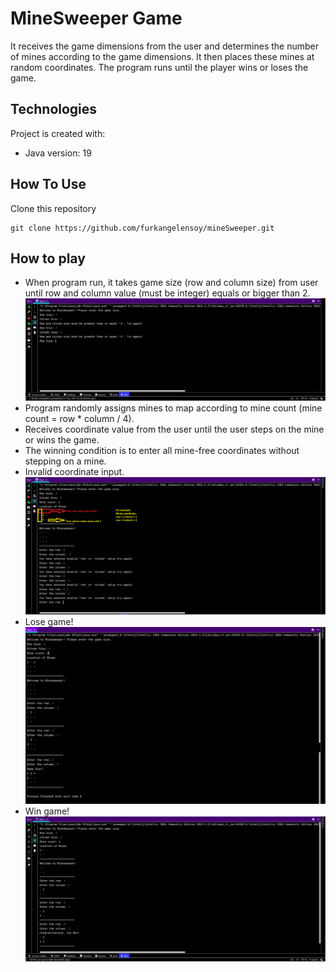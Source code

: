 # MineSweeper Game
It receives the game dimensions from the user and determines the number of mines according to the game dimensions. It then places these mines at random coordinates. The program runs until the player wins or loses the game.

## Technologies
Project is created with:
* Java version: 19

## How To Use
Clone this repository
```shell 
git clone https://github.com/furkangelensoy/mineSweeper.git
```

## How to play
- When program run, it takes game size (row and column size) from user until row and column value (must be integer) equals or bigger than 2. ![](https://github.com/furkangelensoy/mineSweeper/blob/master/pictures/invalidGameSize.PNG)
- Program randomly assigns mines to map according to mine count (mine count = row * column / 4).
- Receives coordinate value from the user until the user steps on the mine or wins the game.
- The winning condition is to enter all mine-free coordinates without stepping on a mine.
- Invalid coordinate input. ![](https://github.com/furkangelensoy/mineSweeper/blob/master/pictures/invalidCoordinate.PNG)
- Lose game! ![](https://github.com/furkangelensoy/mineSweeper/blob/master/pictures/loseGame.png)
- Win game! ![](https://github.com/furkangelensoy/mineSweeper/blob/master/pictures/winGame.PNG)
